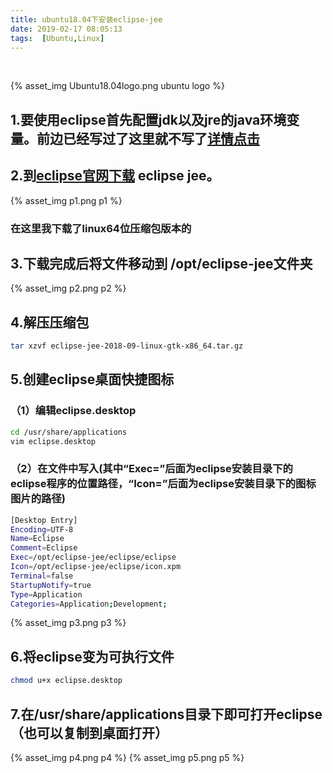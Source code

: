 ```yaml
---
title: ubuntu18.04下安装eclipse-jee
date: 2019-02-17 08:05:13
tags:  [Ubuntu,Linux]
---
```


<br>

{% asset_img Ubuntu18.04logo.png ubuntu logo %}

## 1.要使用eclipse首先配置jdk以及jre的java环境变量。前边已经写过了这里就不写了[详情点击](http://blog.shubo6.cn/2019/02/17/ubuntu18-04%E4%B8%8B%E9%85%8D%E7%BD%AEjdk1-8/)

## 2.到[eclipse官网下载](http://www.eclipse.org/downloads/packages/) eclipse jee。

{% asset_img p1.png p1 %}

### 在这里我下载了linux64位压缩包版本的

## 3.下载完成后将文件移动到 /opt/eclipse-jee文件夹

{% asset_img p2.png p2 %}

## 4.解压压缩包


``` bash
tar xzvf eclipse-jee-2018-09-linux-gtk-x86_64.tar.gz
```

## 5.创建eclipse桌面快捷图标

### （1）编辑eclipse.desktop


``` bash
cd /usr/share/applications
vim eclipse.desktop
```

### （2）在文件中写入(其中“Exec=”后面为eclipse安装目录下的eclipse程序的位置路径，“Icon=”后面为eclipse安装目录下的图标图片的路径)

``` bash
[Desktop Entry]
Encoding=UTF-8
Name=Eclipse
Comment=Eclipse
Exec=/opt/eclipse-jee/eclipse/eclipse
Icon=/opt/eclipse-jee/eclipse/icon.xpm
Terminal=false
StartupNotify=true
Type=Application
Categories=Application;Development;
```

{% asset_img p3.png p3 %}

## 6.将eclipse变为可执行文件


``` bash
chmod u+x eclipse.desktop
```

## 7.在/usr/share/applications目录下即可打开eclipse（也可以复制到桌面打开）
{% asset_img p4.png p4 %}
{% asset_img p5.png p5 %}
